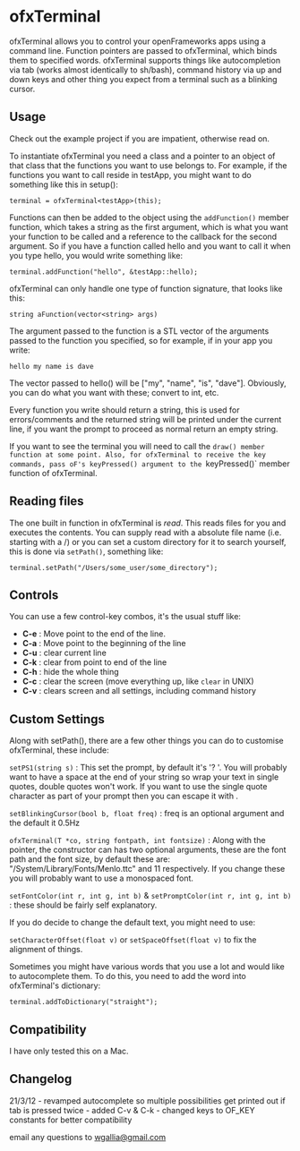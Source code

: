 ofxTerminal
===========

ofxTerminal allows you to control your openFrameworks apps using a command line. Function pointers are passed to ofxTerminal, which binds them to specified words. ofxTerminal supports things like autocompletion via tab (works almost identically to sh/bash), command history via up and down keys and other thing you expect from a terminal such as a blinking cursor.

Usage
-----

Check out the example project if you are impatient, otherwise read on.

To instantiate ofxTerminal you need a class and a pointer to an object of that class that the functions you want to use belongs to. For example, if the functions you want to call reside in testApp, you might want to do something like this in setup():

`terminal = ofxTerminal<testApp>(this);`

Functions can then be added to the object using the `addFunction()` member function, which takes a string as the first argument, which is what you want your function to be called and a reference to the callback for the second argument. So if you have a function called hello and you want to call it when you type hello, you would write something like:

`terminal.addFunction("hello", &testApp::hello);`

ofxTerminal can only handle one type of function signature, that looks like this:

`string aFunction(vector<string> args)`

The argument passed to the function is a STL vector of the arguments passed to the function you specified, so for example, if in your app you write:

`hello my name is dave`

The vector passed to hello() will be ["my", "name", "is", "dave"]. Obviously, you can do what you want with these; convert to int, etc. 

Every function you write should return a string, this is used for errors/comments and the returned string will be printed under the current line, if you want the prompt to proceed as normal return an empty string.

If you want to see the terminal you will need to call the `draw() member function at some point. Also, for ofxTerminal to receive the key commands, pass oF's keyPressed() argument to the `keyPressed()` member function of ofxTerminal.

Reading files
-------------

The one built in function in ofxTerminal is *read*. This reads files for you and executes the contents. You can supply read with a absolute file name (i.e. starting with a /) or you can set a custom directory for it to search yourself, this is done via `setPath()`, something like:

`terminal.setPath("/Users/some_user/some_directory");`

Controls
--------

You can use a few control-key combos, it's the usual stuff like:

* **C-e** : Move point to the end of the line.
* **C-a** : Move point to the beginning of the line
* **C-u** : clear current line
* **C-k** : clear from point to end of the line
* **C-h** : hide the whole thing
* **C-c** : clear the screen (move everything up, like `clear` in UNIX)
* **C-v** : clears screen and all settings, including command history


Custom Settings
---------------

Along with setPath(), there are a few other things you can do to customise ofxTerminal, these include:

`setPS1(string s)` : This set the prompt, by default it's '? '. You will probably want to have a space at the end of your string so wrap your text in single quotes, double quotes won't work. If you want to use the single quote character as part of your prompt then you can escape it with \.

`setBlinkingCursor(bool b, float freq)` : freq is an optional argument and the default it 0.5Hz

`ofxTerminal(T *co, string fontpath, int fontsize)` : Along with the pointer, the constructor can has two optional arguments, these are the font path and the font size, by default these are: "/System/Library/Fonts/Menlo.ttc" and 11 respectively. If you change these you will probably want to use a monospaced font.

`setFontColor(int r, int g, int b)` & `setPromptColor(int r, int g, int b)` : these should be fairly self explanatory.

If you do decide to change the default text, you might need to use:

`setCharacterOffset(float v)` or `setSpaceOffset(float v)` to fix the alignment of things.

Sometimes you might have various words that you use a lot and would like to autocomplete them. To do this, you need to add the word into ofxTerminal's dictionary:

`terminal.addToDictionary("straight");`

Compatibility
-------------

I have only tested this on a Mac. 

Changelog
---------

21/3/12 - revamped autocomplete so multiple possibilities get printed out if tab is pressed twice
		- added C-v & C-k
		- changed keys to OF_KEY constants for better compatibility
		
	
	
	
email any questions to wgallia@gmail.com
